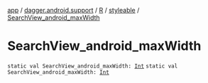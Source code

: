[app](../../../index.md) / [dagger.android.support](../../index.md) / [R](../index.md) / [styleable](index.md) / [SearchView_android_maxWidth](./-search-view_android_max-width.md)

# SearchView_android_maxWidth

`static val SearchView_android_maxWidth: `[`Int`](https://kotlinlang.org/api/latest/jvm/stdlib/kotlin/-int/index.html)
`static val SearchView_android_maxWidth: `[`Int`](https://kotlinlang.org/api/latest/jvm/stdlib/kotlin/-int/index.html)
